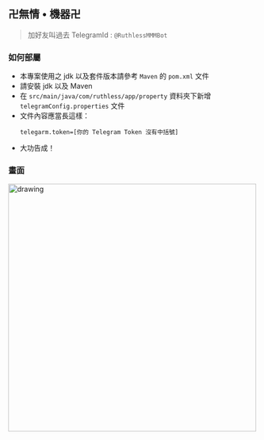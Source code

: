 ## 卍無情 • 機器卍 

> 加好友叫過去 TelegramId : `@RuthlessMMMBot`


### 如何部屬

+ 本專案使用之 jdk 以及套件版本請參考 `Maven` 的 `pom.xml` 文件
+ 請安裝 jdk 以及 Maven
+ 在 `src/main/java/com/ruthless/app/property` 資料夾下新增 `telegramConfig.properties` 文件
+ 文件內容應當長這樣：
    ```properties
    telegarm.token=[你的 Telegram Token 沒有中括號]
    ```
+ 大功告成！

### 畫面

<img src="https://i.imgur.com/sAaR6ad.png)" alt="drawing" width="500"/>
